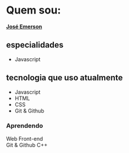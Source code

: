 # Quem sou:

[**José Emerson**](https://jemerson23.github.io/myPortfolio)


## especialidades

* Javascript

## tecnologia que uso atualmente

* Javascript
* HTML
* CSS
* Git & Github

### Aprendendo 
 Web Front-end  
 Git & Github
 C++
